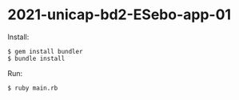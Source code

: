 # 2021-unicap-bd2-ESebo-app-01

Install:
```
$ gem install bundler
$ bundle install
```


Run: 
```
$ ruby main.rb
```